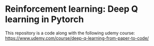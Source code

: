 # Reinforcement learning: Deep Q learning in Pytorch

This repository is a code along with the following udemy course: https://www.udemy.com/course/deep-q-learning-from-paper-to-code/ 